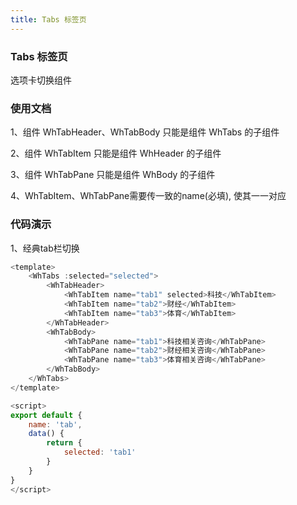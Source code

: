 ```yaml
---
title: Tabs 标签页
---
```


### Tabs 标签页
选项卡切换组件


### 使用文档
1、组件 WhTabHeader、WhTabBody 只能是组件 WhTabs 的子组件

2、组件 WhTabItem 只能是组件 WhHeader 的子组件

3、组件 WhTabPane 只能是组件 WhBody 的子组件

4、WhTabItem、WhTabPane需要传一致的name(必填), 使其一一对应

### 代码演示

1、经典tab栏切换

<tabs-demo></tabs-demo>

```js
<template>
    <WhTabs :selected="selected">
        <WhTabHeader>
            <WhTabItem name="tab1" selected>科技</WhTabItem>
            <WhTabItem name="tab2">财经</WhTabItem>
            <WhTabItem name="tab3">体育</WhTabItem>
        </WhTabHeader>
        <WhTabBody>
            <WhTabPane name="tab1">科技相关咨询</WhTabPane>
            <WhTabPane name="tab2">财经相关咨询</WhTabPane>
            <WhTabPane name="tab3">体育相关咨询</WhTabPane>
        </WhTabBody>
    </WhTabs>
</template>

<script>
export default {
    name: 'tab',
    data() {
        return {
            selected: 'tab1'
        }
    }
}
</script>
```